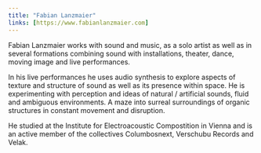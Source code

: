 ```yaml
---
title: "Fabian Lanzmaier"
links: [https://www.fabianlanzmaier.com]
---
```

Fabian Lanzmaier works with sound and music, as a solo artist as well as in several formations combining sound with installations, theater, dance, moving image and live performances.

In his live performances he uses audio synthesis to explore aspects of texture and structure of sound as well as its presence within space. He is experimenting with perception and ideas of natural / artificial sounds, fluid and ambiguous environments. A maze into surreal surroundings of organic structures in constant movement and disruption.

He studied at the Institute for Electroacoustic Compostition in Vienna and is an active member of the collectives Columbosnext, Verschubu Records and Velak.

